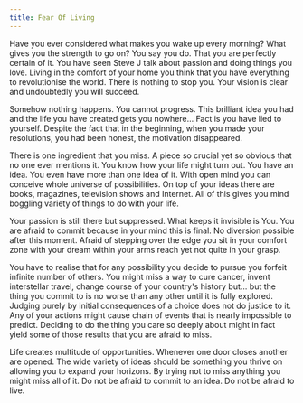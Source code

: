 ```yaml
---
title: Fear Of Living
---
```


Have you ever considered what makes you wake up every morning? What gives you the strength to go on? You say you do. That you are perfectly certain of it. You have seen Steve J talk about passion and doing things you love. Living in the comfort of your home you think that you have everything to revolutionise the world. There is nothing to stop you. Your vision is clear and undoubtedly you will succeed.

Somehow nothing happens. You cannot progress. This brilliant idea you had and the life you have created gets you nowhere... Fact is you have lied to yourself. Despite the fact that in the beginning, when you made your resolutions, you had been honest, the motivation disappeared.

There is one ingredient that you miss. A piece so crucial yet so obvious that no one ever mentions it. You know how your life might turn out. You have an idea. You even have more than one idea of it. With open mind you can conceive whole universe of possibilities. On top of your ideas there are books, magazines, television shows and Internet. All of this gives you mind boggling variety of things to do with your life.

Your passion is still there but suppressed. What keeps it invisible is You. You are afraid to commit because in your mind this is final. No diversion possible after this moment. Afraid of stepping over the edge you sit in your comfort zone with your dream within your arms reach yet not quite in your grasp.

You have to realise that for any possibility you decide to pursue you forfeit infinite number of others. You might miss a way to cure cancer, invent interstellar travel, change course of your country's history but... but the thing you commit to is no worse than any other until it is fully explored. Judging purely by initial consequences of a choice does not do justice to it. Any of your actions might cause chain of events that is nearly impossible to predict. Deciding to do the thing you care so deeply about might in fact yield some of those results that you are afraid to miss.

Life creates multitude of opportunities. Whenever one door closes another are opened. The wide variety of ideas should be something you thrive on allowing you to expand your horizons. By trying not to miss anything you might miss all of it. Do not be afraid to commit to an idea. Do not be afraid to live.
